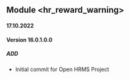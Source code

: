 ## Module <hr_reward_warning>

#### 17.10.2022
#### Version 16.0.1.0.0
##### ADD
- Initial commit for Open HRMS Project


